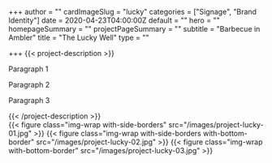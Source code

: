 +++
author = ""
cardImageSlug = "lucky"
categories = ["Signage", "Brand Identity"]
date = 2020-04-23T04:00:00Z
default = ""
hero = ""
homepageSummary = ""
projectPageSummary = ""
subtitle = "Barbecue in Ambler"
title = "The Lucky Well"
type = ""

+++
{{< project-description >}}
<p>Paragraph 1</p>
<p>Paragraph 2</p>
<p>Paragraph 3</p>
{{< /project-description >}}

<div class="project-item"> {{< figure class="img-wrap with-side-borders" src="/images/project-lucky-01.jpg" >}} {{< figure class="img-wrap with-side-borders with-bottom-border" src="/images/project-lucky-02.jpg" >}} {{< figure class="img-wrap with-bottom-border" src="/images/project-lucky-03.jpg" >}} </div>